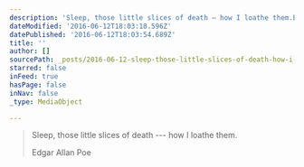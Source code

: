 ```yaml
---
description: 'Sleep, those little slices of death — how I loathe them.Edgar Allan Poe'
dateModified: '2016-06-12T18:03:18.596Z'
datePublished: '2016-06-12T18:03:54.689Z'
title: ''
author: []
sourcePath: _posts/2016-06-12-sleep-those-little-slices-of-death-how-i-loathe-them.md
starred: false
inFeed: true
hasPage: false
inNav: false
_type: MediaObject

---
```

> Sleep, those little slices of death --- how I loathe them.
> 
> Edgar Allan Poe